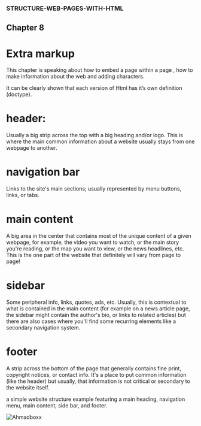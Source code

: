 ### STRUCTURE-WEB-PAGES-WITH-HTML

## Chapter 8

# Extra markup

This chapter is speaking about how to embed a page within a page , how to make information about the web and adding characters.

It can be clearly shown that each version of Html has it’s own definition (doctype).

# header:
Usually a big strip across the top with a big heading and/or logo. This is where the main common information about a website usually stays from one webpage to another.
# navigation bar
Links to the site's main sections; usually represented by menu buttons, links, or tabs. 
# main content
A big area in the center that contains most of the unique content of a given webpage, for example, the video you want to watch, or the main story you're reading, or the map you want to view, or the news headlines, etc. This is the one part of the website that definitely will vary from page to page!
# sidebar
Some peripheral info, links, quotes, ads, etc. Usually, this is contextual to what is contained in the main content (for example on a news article page, the sidebar might contain the author's bio, or links to related articles) but there are also cases where you'll find some recurring elements like a secondary navigation system.
# footer
A strip across the bottom of the page that generally contains fine print, copyright notices, or contact info. It's a place to put common information (like the header) but usually, that information is not critical or secondary to the website itself.

a simple website structure example featuring a main heading, navigation menu, main content, side bar, and footer.

![Ahmadboxx](https://mdn.mozillademos.org/files/12417/sample-website.png)
